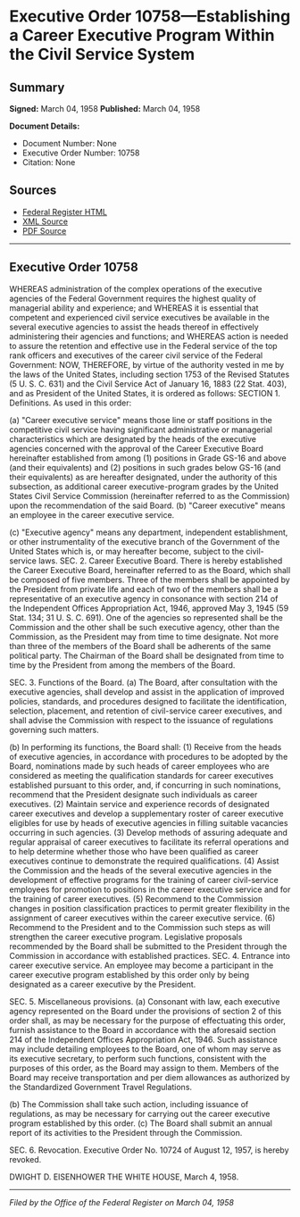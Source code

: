 # Executive Order 10758—Establishing a Career Executive Program Within the Civil Service System

## Summary

**Signed:** March 04, 1958
**Published:** March 04, 1958

**Document Details:**
- Document Number: None
- Executive Order Number: 10758
- Citation: None

## Sources
- [Federal Register HTML](https://www.presidency.ucsb.edu/documents/executive-order-10758-establishing-career-executive-program-within-the-civil-service)
- [XML Source](None)
- [PDF Source](None)

---

## Executive Order 10758

WHEREAS administration of the complex operations of the executive agencies of the Federal Government requires the highest quality of managerial ability and experience; and
WHEREAS it is essential that competent and experienced civil service executives be available in the several executive agencies to assist the heads thereof in effectively administering their agencies and functions; and
WHEREAS action is needed to assure the retention and effective use in the Federal service of the top rank officers and executives of the career civil service of the Federal Government:
NOW, THEREFORE, by virtue of the authority vested in me by the laws of the United States, including section 1753 of the Revised Statutes (5 U. S. C. 631) and the Civil Service Act of January 16, 1883 (22 Stat. 403), and as President of the United States, it is ordered as follows:
SECTION 1. Definitions. As used in this order:

(a) "Career executive service" means those line or staff positions in the competitive civil service having significant administrative or managerial characteristics which are designated by the heads of the executive agencies concerned with the approval of the Career Executive Board hereinafter established from among (1) positions in Grade GS-16 and above (and their equivalents) and (2) positions in such grades below GS-16 (and their equivalents) as are hereafter designated, under the authority of this subsection, as additional career executive-program grades by the United States Civil Service Commission (hereinafter referred to as the Commission) upon the recommendation of the said Board.
(b) "Career executive" means an employee in the career executive service.

(c) "Executive agency" means any department, independent establishment, or other instrumentality of the executive branch of the Government of the United States which is, or may hereafter become, subject to the civil-service laws.
SEC. 2. Career Executive Board. There is hereby established the Career Executive Board, hereinafter referred to as the Board, which shall be composed of five members. Three of the members shall be appointed by the President from private life and each of two of the members shall be a representative of an executive agency in consonance with section 214 of the Independent Offices Appropriation Act, 1946, approved May 3, 1945 (59 Stat. 134; 31 U. S. C. 691). One of the agencies so represented shall be the Commission and the other shall be such executive agency, other than the Commission, as the President may from time to time designate. Not more than three of the members of the Board shall be adherents of the same political party. The Chairman of the Board shall be designated from time to time by the President from among the members of the Board.

SEC. 3. Functions of the Board. (a) The Board, after consultation with the executive agencies, shall develop and assist in the application of improved policies, standards, and procedures designed to facilitate the identification, selection, placement, and retention of civil-service career executives, and shall advise the Commission with respect to the issuance of regulations governing such matters.

(b) In performing its functions, the Board shall:
    (1) Receive from the heads of executive agencies, in accordance with procedures to be adopted by the Board, nominations made by such heads of career employees who are considered as meeting the qualification standards for career executives established pursuant to this order, and, if concurring in such nominations, recommend that the President designate such individuals as career executives.
    (2) Maintain service and experience records of designated career executives and develop a supplementary roster of career executive eligibles for use by heads of executive agencies in filling suitable vacancies occurring in such agencies.
    (3) Develop methods of assuring adequate and regular appraisal of career executives to facilitate its referral operations and to help determine whether those who have been qualified as career executives continue to demonstrate the required qualifications.
    (4) Assist the Commission and the heads of the several executive agencies in the development of effective programs for the training of career civil-service employees for promotion to positions in the career executive service and for the training of career executives.
    (5) Recommend to the Commission changes in position classification practices to permit greater flexibility in the assignment of career executives within the career executive service.
    (6) Recommend to the President and to the Commission such steps as will strengthen the career executive program. Legislative proposals recommended by the Board shall be submitted to the President through the Commission in accordance with established practices.
SEC. 4. Entrance into career executive service. An employee may become a participant in the career executive program established by this order only by being designated as a career executive by the President.

SEC. 5. Miscellaneous provisions. (a) Consonant with law, each executive agency represented on the Board under the provisions of section 2 of this order shall, as may be necessary for the purpose of effectuating this order, furnish assistance to the Board in accordance with the aforesaid section 214 of the Independent Offices Appropriation Act, 1946. Such assistance may include detailing employees to the Board, one of whom may serve as its executive secretary, to perform such functions, consistent with the purposes of this order, as the Board may assign to them. Members of the Board may receive transportation and per diem allowances as authorized by the Standardized Government Travel Regulations.

(b) The Commission shall take such action, including issuance of regulations, as may be necessary for carrying out the career executive program established by this order.
(c) The Board shall submit an annual report of its activities to the President through the Commission.

SEC. 6. Revocation. Executive Order No. 10724 of August 12, 1957, is hereby revoked.

DWIGHT D. EISENHOWER
THE WHITE HOUSE,
March 4, 1958.

---

*Filed by the Office of the Federal Register on March 04, 1958*
